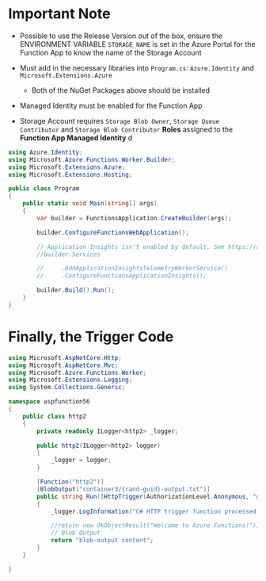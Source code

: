 # Important Note
- Possible to use the Release Version out of the box, ensure the ENVIRONMENT VARIABLE `STORAGE_NAME` is set in the Azure Portal for the Function App to know the name of the Storage Account

- Must add in the necessary libraries into `Program.cs`: `Azure.Identity` and `Microsoft.Extensions.Azure`
  - Both of the NuGet Packages above should be installed
- Managed Identity must be enabled for the Function App
- Storage Account requires `Storage Blob Owner`, `Storage Queue Contributor` and `Storage Blob Contributor` **Roles** assigned to the **Function App Managed Identity**
d

``` csharp
using Azure.Identity;
using Microsoft.Azure.Functions.Worker.Builder;
using Microsoft.Extensions.Azure;
using Microsoft.Extensions.Hosting;

public class Program
{
    public static void Main(string[] args)
    {
        var builder = FunctionsApplication.CreateBuilder(args);

        builder.ConfigureFunctionsWebApplication();

        // Application Insights isn't enabled by default. See https://aka.ms/AAt8mw4.
        //builder.Services

        //     .AddApplicationInsightsTelemetryWorkerService()
        //     .ConfigureFunctionsApplicationInsights();

        builder.Build().Run();
    }
}

```

# Finally, the Trigger Code

```csharp
using Microsoft.AspNetCore.Http;
using Microsoft.AspNetCore.Mvc;
using Microsoft.Azure.Functions.Worker;
using Microsoft.Extensions.Logging;
using System.Collections.Generic;

namespace aspfunction56
{
    public class http2
    {
        private readonly ILogger<http2> _logger;

        public http2(ILogger<http2> logger)
        {
            _logger = logger;
        }

        [Function("http2")]
        [BlobOutput("container3/{rand-guid}-output.txt")]
        public string Run([HttpTrigger(AuthorizationLevel.Anonymous, "get", "post")] HttpRequest req)
        {
            _logger.LogInformation("C# HTTP trigger function processed a request.");

            //return new OkObjectResult("Welcome to Azure Functions!");
            // Blob Output
            return "blob-output content";
        }
    }

}
```
